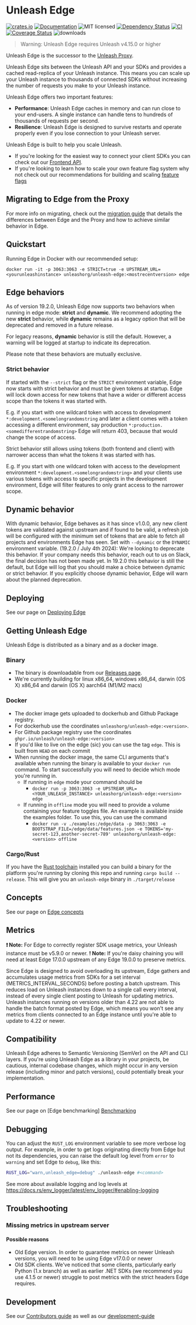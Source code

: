 # Unleash Edge

[![crates.io](https://img.shields.io/crates/v/unleash-edge?label=latest)](https://crates.io/crates/unleash-edge)
[![Documentation](https://docs.rs/unleash-edge/badge.svg?version=latest)](https://docs.rs/unleash-edge/latest)
![MIT licensed](https://img.shields.io/crates/l/unleash-edge.svg)
[![Dependency Status](https://deps.rs/crate/unleash-edge/19.2.0/status.svg)](https://deps.rs/crate/unleash-edge/19.2.0)
[![CI](https://github.com/Unleash/unleash-edge/actions/workflows/test-with-coverage.yaml/badge.svg)](https://github.com/Unleash/unleash-edge/actions/workflows/test-with-coverage.yaml)
[![Coverage Status](https://coveralls.io/repos/github/Unleash/unleash-edge/badge.svg?branch=main)](https://coveralls.io/github/Unleash/unleash-edge?branch=main)
![downloads](https://img.shields.io/crates/d/unleash-edge.svg)

> Warning: Unleash Edge requires Unleash v4.15.0 or higher

Unleash Edge is the successor to the [Unleash Proxy](https://docs.getunleash.io/how-to/how-to-run-the-unleash-proxy).

Unleash Edge sits between the Unleash API and your SDKs and provides a cached read-replica of your Unleash instance.
This means you can scale up your Unleash instance to thousands of connected SDKs without increasing the number of
requests you make to your Unleash instance.

Unleash Edge offers two important features:

- **Performance**: Unleash Edge caches in memory and can run close to your end-users. A single instance can handle tens
  to hundreds of thousands of requests per second.
- **Resilience**: Unleash Edge is designed to survive restarts and operate properly even if you lose connection to your
  Unleash server.

Unleash Edge is built to help you scale Unleash.

* If you're looking for the easiest way to connect your client SDKs you can check out
  our [Frontend API](https://docs.getunleash.io/reference/front-end-api).
* If you're looking to learn how to scale your own feature flag system why not check out our recommendations for
  building and scaling [feature flags](https://docs.getunleash.io/topics/feature-flags/feature-flag-best-practices)

## Migrating to Edge from the Proxy

For more info on migrating, check out the [migration guide](./migration-guide.md) that details the differences between
Edge and the Proxy and how to achieve similar behavior in Edge.

## Quickstart

Running Edge in Docker with our recommended setup:

```shell
docker run -it -p 3063:3063 -e STRICT=true -e UPSTREAM_URL=<yourunleashinstance> unleashorg/unleash-edge:<mostrecentversion> edge
```

## Edge behaviors

As of version 19.2.0, Unleash Edge now supports two behaviors when running in edge mode: **strict** and **dynamic**. We recommend adopting the new **strict** behavior, while **dynamic** remains as a legacy option that will be deprecated and removed in a future release.

For legacy reasons, **dynamic** behavior is still the default. However, a warning will be logged at startup to indicate its deprecation.

Please note that these behaviors are mutually exclusive.

### Strict behavior

If started with the `--strict` flag or the `STRICT` environment variable, Edge now starts with strict behavior and must
be
given
tokens at startup.
Edge will lock down access for new tokens that have a wider or different access scope than the tokens it was started
with.

E.g. if you start with one wildcard token with access to development `*:development.<somelongrandomstring` and later a
client comes with a
token accessing a different environment, say production `*:production.<somedifferentrandomstring>` Edge will return 403,
because that would change the scope of access.

Strict behavior still allows using tokens (both frontend and client) with narrower access than what the tokens it was
started with has.

E.g. If you start with one wildcard token with access to the development
environment `*:development.<somelongrandomstring>` and your clients use various tokens with access to specific projects
in the development environment, Edge will filter features to only grant access to the narrower scope.

## Dynamic behavior

With dynamic behavior, Edge behaves as it has since v1.0.0, any new client tokens are validated against upstream and if
found
to be valid, a refresh job will be configured with the minimum set of tokens that are able to fetch all projects and
environments Edge has seen. Set with `--dynamic` or the `DYNAMIC` environment variable. (19.2.0 / July 4th 2024): We're
looking to deprecate this
behavior. If your company needs this behavior, reach out to us on Slack, the final decision has not been made yet. In
19.2.0
this behavior is still the default, but Edge will log that you should make a choice between dynamic or strict behavior.
If
you
explicitly choose dynamic behavior, Edge will warn about the planned deprecation.

## Deploying

See our page on [Deploying Edge](./docs/deploying.md)

## Getting Unleash Edge

Unleash Edge is distributed as a binary and as a docker image.

### Binary

- The binary is downloadable from our [Releases page](https://github.com/Unleash/unleash-edge/releases/latest).
- We're currently building for linux x86_64, windows x86_64, darwin (OS X) x86_64 and darwin (OS X) aarch64 (M1/M2 macs)

### Docker

- The docker image gets uploaded to dockerhub and Github Package registry.
- For dockerhub use the coordinates `unleashorg/unleash-edge:<version>`.
- For Github package registry use the coordinates `ghpr.io/unleash/unleash-edge:<version>`
- If you'd like to live on the edge (sic) you can use the tag `edge`. This is built from `HEAD` on each commit
- When running the docker image, the same CLI arguments that's available when running the binary is available to
  your `docker run` command. To start successfully you will need to decide which mode you're running in.
    - If running in `edge` mode your command should be
        - `docker run -p 3063:3063 -e UPSTREAM_URL=<YOUR_UNLEASH_INSTANCE> unleashorg/unleash-edge:<version> edge`
    - If running in `offline` mode you will need to provide a volume containing your feature toggles file. An example is
      available inside the examples folder. To use this, you can use the command
        - `docker run -v ./examples:/edge/data -p 3063:3063 -e BOOTSTRAP_FILE=/edge/data/features.json -e TOKENS='my-secret-123,another-secret-789' unleashorg/unleash-edge:<version> offline`

### Cargo/Rust

If you have the [Rust toolchain](https://rustup.rs) installed you can build a binary for the platform you're running by
cloning this repo and running `cargo build --release`. This will give you an `unleash-edge` binary in `./target/release`

## Concepts

See our page on [Edge concepts](./docs/concepts.md)

## Metrics

**❗ Note:** For Edge to correctly register SDK usage metrics, your Unleash instance must be v5.9.0 or newer.
**! Note:** If you're daisy chaining you will need at least Edge 17.0.0 upstream of any Edge 19.0.0 to preserve metrics.

Since Edge is designed to avoid overloading its upstream, Edge gathers and accumulates usage metrics from SDKs for a set
interval (METRICS_INTERVAL_SECONDS) before posting a batch upstream.
This reduces load on Unleash instances down to a single call every interval, instead of every single client posting to
Unleash for updating metrics.
Unleash instances running on versions older than 4.22 are not able to handle the batch format posted by Edge, which
means you won't see any metrics from clients connected to an Edge instance until you're able to update to 4.22 or newer.

## Compatibility

Unleash Edge adheres to Semantic Versioning (SemVer) on the API and CLI layers. If you're using Unleash Edge as a
library in your projects, be cautious, internal codebase changes, which might occur in any version release (including
minor and patch versions), could potentially break your implementation.

## Performance

See our page on [Edge benchmarking] [Benchmarking](./docs/benchmarking.md)

## Debugging

You can adjust the `RUST_LOG` environment variable to see more verbose log output. For example, in order to get logs
originating directly from Edge but not its dependencies, you can raise the default log level from `error` to `warning`
and set Edge to `debug`, like this:

```sh
RUST_LOG="warn,unleash_edge=debug" ./unleash-edge #<command>
```

See more about available logging and log levels at https://docs.rs/env_logger/latest/env_logger/#enabling-logging

## Troubleshooting

### Missing metrics in upstream server

#### Possible reasons

- Old Edge version. In order to guarantee metrics on newer Unleash versions, you will need to be using Edge v17.0.0 or
  newer
- Old SDK clients. We've noticed that some clients, particularly early Python (1.x branch) as well as earlier .NET
  SDKs (we
  recommend you use 4.1.5 or newer) struggle to post metrics with the strict headers Edge requires.

## Development

See our [Contributors guide](./CONTRIBUTING.md) as well as our [development-guide](./development-guide.md)
